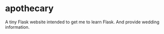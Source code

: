 # apothecary
A tiny Flask website intended to get me to learn Flask.  And provide wedding information.
